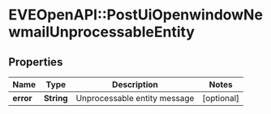 # EVEOpenAPI::PostUiOpenwindowNewmailUnprocessableEntity

## Properties
Name | Type | Description | Notes
------------ | ------------- | ------------- | -------------
**error** | **String** | Unprocessable entity message | [optional] 


